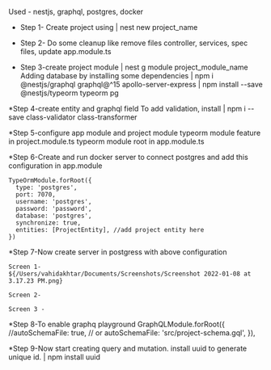 Used - nestjs, graphql, postgres, docker

* Step 1- Create project using 
  | nest new project_name

* Step 2- Do some cleanup like remove files
   controller, services, spec files,
   update app.module.ts

* Step 3-create project module 
  | nest g module project_module_name
  Adding database by installing some dependencies
  | npm i @nestjs/graphql graphql@^15 apollo-server-express
  | npm install --save @nestjs/typeorm typeorm pg

*Step 4-create entity and graphql field
      To add validation, install
    | npm i --save class-validator class-transformer

*Step 5-configure app module and project module
   typeorm module feature in project.module.ts
   typeorm module root in app.module.ts

*Step 6-Create and run docker server to connect postgres
    and add this configuration in app.module
    
    TypeOrmModule.forRoot({
      type: 'postgres',
      port: 7070,
      username: 'postgres',
      password: 'password',
      database: 'postgres',
      synchronize: true,
      entities: [ProjectEntity], //add project entity here
    })

*Step 7-Now create server in postgress with above configuration
    
    Screen 1-
    ${/Users/vahidakhtar/Documents/Screenshots/Screenshot 2022-01-08 at 3.17.23 PM.png}
    
    Screen 2-
    
    Screen 3 -

*Step 8-To enable graphq playground
    GraphQLModule.forRoot({ 
      //autoSchemaFile: true, 
      // or
      autoSchemaFile: 'src/project-schema.gql',
    }),    

*Step 9-Now start creating query and mutation.
     install uuid to generate unique id.
     | npm install uuid

